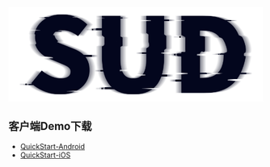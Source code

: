 #

![SUD](../../Resource/logo.png)

## 客户端Demo下载

- [QuickStart-Android](https://github.com/SudTechnology/hello-sud-plus-android/tree/master/project/SudNFT/SudNFTQuickStart)
- [QuickStart-iOS](https://github.com/SudTechnology/hello-sud-plus-ios/tree/master/project/SudNFTQuickStart)
